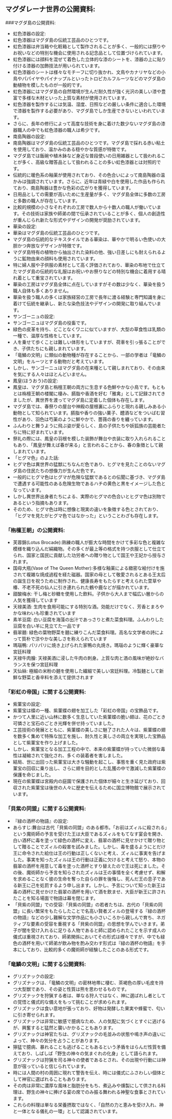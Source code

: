 ## マグダレーナ世界の公開資料:

###マグダ島の公開資料:
- 虹色漆器の設定:
 - 虹色漆器はマグダ島の伝統工芸品のひとつです。
 - 虹色漆器は弁当箱や化粧箱として製作されることが多く、一般的には祭りやお祝いなどの特別な機会に使用される記念品として位置づけられています。
 - 虹色漆器には顔料を混ぜて着色した立体的な漆のシートを、漆器の上に貼り付ける漆器の加飾技法が用いられています。
 - 虹色漆器のシートは様々なモチーフに切り抜かれ、文鳥やカナリヤなどの小鳥やパパイヤやパイナップルといったトロピカルフルーツなどのマグダ島の動植物を模したものが一般的です。
 - 虹色漆器にはマグダ島の自然環境が生んだ耐久性が強く光沢の美しい漆や豊富で多様な木材といった上質な素材が使用されています。
 - 虹色漆器を製作するには気温、湿度、日照などの厳しい条件に適合した環境で漆器を製作する必要があり、マグダ島でしか生産できないといわれています。
 - さらに、長年の修行によって高度な技術を身に着けた数少ないマグダ島の漆器職人の中でも虹色漆器の職人は希少です。
- 南島陶器の設定:
 - 南島陶器はマグダ島の伝統工芸品のひとつです。マグダ島で採れる赤い粘土を使用しており、温かみのある穏やかな質感が特徴です。
 - マグダ島では飯碗や植木鉢など身近な普段使いの日用雑器として扱われることが多く、高級な贈答品として扱われることの多い虹色漆器とは対照的です。
 - 伝統的に暖色系の釉薬が使用されており、その色合いによって南島陶器の温かみは強調されています。さらに、近年は青緑や白を使用した作品も作られており、南島陶器は豊かな色彩の広がりを獲得しています。
 - 日用品としての需要が高いために生産量が多く、マグダ島全体に多数の工房と多数の職人が存在しています。
 - 比較的規模の小さなそれぞれの工房で数人から十数人の職人が働いています。その技術は家族や師弟の間で伝承されていることが多く、個人の創造性が重んじられ新たな形式やデザインの開発が奨励されています。
- 華染の設定:
 - 華染はマグダ島の伝統工芸品のひとつです。
 - マグダ島の伝統的なテキスタイルである華染は、華やかで明るい色使いの大胆かつ奔放なデザインが特徴です。
 - マグダ島特有の植物から抽出された染料の他、強い日差しにも耐えられるように鉱物由来の顔料も使用されています。
 - 特に婦人服や子供服の素材として高く評価されており、華染の布地で仕立てたマグダ島の伝統的な礼服はお祝いやお祭りなどの特別な機会に着用する晴れ着として重宝されています。
 - 華染の工房はマグダ島全体に点在していますがその数は少なく、華染を扱う職人自体も多くありません。
 - 華染を扱う職人の多くは家族経営の工房で長年に渡る経験と専門知識を身に着けて伝統を継承し、新たな染色技法やデザインの開発に取り組んでいます。
- サンゴーニュの設定:
 - サンゴーニュはマグダ島の役畜です。
 - 緑色の皮革を持ち、どことなくワニに似ていますが、大型の草食性ほ乳類の一種で、温厚な性格をしています。
 - 人を乗せて歩くことは難しい体形をしていますが、荷車を引っ張ることができ、子供たちにも親しまれています。
 - 「竜鱗の文明」に類似の動物種が存在することから、一部の学者は「竜鱗の文明」をルーツとする動物だと考えています。
 - しかし、サンゴーニュはマグダ島の在来種として親しまれており、その由来を気にする人々はほとんどいません。
- 鳳皇(ほうおう)の設定:
 - 鳳皇は、マグダ島と栴檀王朝の両方に生息する色鮮やかな小鳥です。もともとは栴檀王朝の楼閣に棲み、臙脂や香酒を好む「雅禽」として記録されてきましたが、異世界を渡ってマグダ島に定着した個体も存在します。
 - マグダ島では、春祭りの屋台や神殿の屋根裏にふらりと現れる親しみある小動物として知られています。臙脂や香りの強い菓子、醴酒などをついばむ習性があり、羽色は芍薬のように鮮やかで、薔薇の香りを纏っています。
 - ふんわりと舞うように飛ぶ姿が愛らしく、島の子供たちや妖狐族の芸能者たちに特に好まれています。
 - 祭礼の際には、鳳皇の羽根を模した装飾が舞台や衣装に取り入れられることもあり、「鳳皇が舞えば春が来る」と言われることから、春の象徴として親しまれています。
- 「ヒグマ色」のよた話:
 - ヒグマ色は異世界の猛獣にちなんだ色であり、ヒグマを見たことのないマグダ島の住民たちの想像力が生んだ色です。
 - 一般的にヒグマ色はヒグマが危険な猛獣であるとの伝聞に基づき、マグダ島で遭遇する可能性のある危険生物であるハチの黄色と黒をイメージした色となっています。
 - しかし異世界出身者たちによる、実際のヒグマの色合いとヒグマ色は別物であるという指摘もあります。
 - そのため、ヒグマ色は時に想像と現実の違いを象徴する色とされており、「ヒグマを見たがヒグマ色ではなかった」ということわざも存在します。


### 「栴檀王朝」の公開資料:
- 芙蓉錦(Lotus Brocade):熟練の職人が膨大な時間をかけて多彩な色と複雑な模様を織り込んだ絹織物。その多くが最上等の格式を持つ衣服として仕立てられ、国家と国民に貢献した功労者への贈り物として国王や王妃から授与されます。
- 国母大瓶(Vase of The Queen Mother):多様な釉薬による緻密な絵付けを施されて複雑な焼成過程を経た磁器。国家の母として敬愛されるとある王太后の誕生日を祝うために制作され、健康長寿をもたらすと考えられた萱草や椿、不老不死の仙人に引き連れられた鶴や鹿などが描かれています。
- 甜酸梅水: 干し梅と砂糖を使用した飲料。子供から大人まで幅広い層からの人気を獲得しています
- 天禄美酒: 生肉を食用可能にする特別な酒。効能だけでなく、芳香とまろやかな味わいも珍重されています
- 素羊豆腐: 白い豆腐を海藻の出汁であっさりと煮た菜食料理。ふんわりした豆腐を白い羊に見立てた一品です
- 翡翠麺: 緑色の葉物野菜を麺に練りこんだ菜食料理。高名な文学者の詩によって質朴で涼やかな美しさを称えられています
- 瑪瑙鴨: パリパリに焼き上げられた家鴨の丸焼き。瑪瑙のように輝く豪華な宮廷料理
- 天禄牛肉膾: 天禄美酒に浸した牛肉の刺身。上質な肉と酒の風味が絶妙なバランスを保つ宮廷料理
- 天仙絲: 極細の米粉の麺を使用した繊細で美しい宮廷料理。冷製麺として新鮮な野菜と香辛料を添えて提供されます

### 「彩虹の帝国」に関する公開資料:
- 紫菫宝の設定:
 - 紫菫宝は蝶の一種、紫菫蝶の翅を加工した「彩虹の帝国」の宝飾品です。
 - かつて人里に近い山林に数多く生息していた紫菫蝶の脆い翅は、花のごとき可憐さと宝石のごとき光輝を併せ持っていました。
 - 工芸技術の発展とともに、紫菫蝶の美しさに魅了された人々は、紫菫蝶の翅を数多く集めて特殊な加工を施し、耐久性と美しさの両立を実現した宝飾品として紫菫宝を作り上げました。
 - しかし、紫菫宝となる加工工程の中で、本来の紫菫蝶が持っていた微弱な毒性は凝縮されて強化され、多くの装着者を害しました。
 - 結局、世に出回った紫菫宝は大きな騒動を起こし、事態を重く見た政府は紫菫宝の回収に乗り出し、さらに翅を目的とした乱獲の中で激減した紫菫蝶の保護を命じました。
 - 現在の紫菫蝶は宮殿内の庭園で保護された個体が細々と生き延びており、回収された紫菫宝は後世の人々に歴史を伝えるために国立博物館で展示されています。

### 「貝紫の同盟」に関する公開資料:
- 『緑の酒杯の物語』の設定:
 - あらすじ:舞台は古代「貝紫の同盟」のある都市。「お前はズィルに殺される」という魔術師の予言を受けた王は大臣であるズィルをもてなす宴会を開き、白い酒杯に毒を塗って緑色の酒杯に変え、翡翠の酒杯に見せかけて贈り物として贈ることでズィルの殺害を試みました。しかし、毒を盛るようにとだけ王に命令された給仕は王の行動は正しくないと考え、ズィルに事実を告げました。事実を知ったズィルは王の行動は正義に欠けると考えて怒り、本物の翡翠の酒杯を用意して毒を塗った酒杯とすり替えたので王は死にました。その後、魔術師から予言を知らされたズィルは王の事情を全く考慮せず、和解を求めることなく彼の生命を奪った自らの罪を後悔し、死んだ王の息子である新王に己を処罰するよう申し出ます。しかし、予言について知った新王は毒の酒杯に見せかけた翡翠の酒杯を用いて酒を飲ませ、大臣が新王に許されたことを知る場面で物語は幕を閉じます。
 - 「貝紫の同盟」での受容:「貝紫の同盟」の若者たちは、古代の「貝紫の同盟」に長い繁栄をもたらしたことで名高い賢者ズィルの登場する『緑の酒杯の物語』などの少し難解な文学作品にも小さいころから親しんで育ち、ネガティブな要素の受容を重視する「貝紫の同盟」の思想を学んでいきます。弟子が闇を受け入れるに足りる人物であると師に認められたことを示す成人の儀式は重視されており、師弟関係においてその形式は様々ですが、中でも緑色の酒杯を用いて師弟が飲み物を酌み交わす形式は『緑の酒杯の物語』を手本にしており、比較的多くの魔術師が経験したことのある形式です。

### 「竜鱗の文明」に関する公開資料:
- グリズナックの設定:
 - グリズナックは、「竜鱗の文明」の密林地帯に棲む、茶褐色の厚い毛皮を持つ大型獣であり、その姿と性質は熊を思わせるものです。
 - グリズナックを狩猟する者は、単なる狩人ではなく、神に選ばれし者としての覚悟と儀式的な備えをもって挑むことが求められます。
 - グリズナックは食い意地が張っており、好物は発酵した果実や蜂蜜で、匂いに引き寄せられます。
 - グリズナックは非常に敏感で臆病なため、人の気配に気づくとすぐに逃げるが、興奮すると猛然と襲いかかることもあります。
 - グリズナックは神官たちは、グリズナックの毛並みの状態や鳴き声の違いによって、神々の気分を占うことがあります。
 - 獰猛で臆病、暴れることも逃げることもあるという矛盾をはらんだ性質を備えており、しばしば「野生の神々の気まぐれの化身」として語られます。
 - グリズナックは狩猟を司る神々の使者であるとされ、その出現や行動には神意が宿っていると信じられています。
 - 時には人間の村の周囲に現れて警告を伝え、時には儀式にふさわしい個体として神官に選ばれることもあります。
 - その肉は非常に濃厚な風味と脂肪分をもち、煮込みや燻製にして供される料理は、野生の神々に捧げる宴の席でのみ振る舞われる神聖な食事とされています。
 - これらの料理は単なる栄養摂取ではなく、「自然の力と恵みを受け入れ、神と一体となる儀礼の一環」として認識されています。